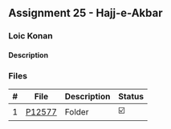## Assignment 25 - Hajj-e-Akbar

### Loic Konan

#### Description

> 

### Files

|   #   | File     | Description | Status                  |
| :---: | -------- | ----------- | ----------------------- |
|   1   | [P12577](./P12577) | Folder      | :ballot_box_with_check: |
